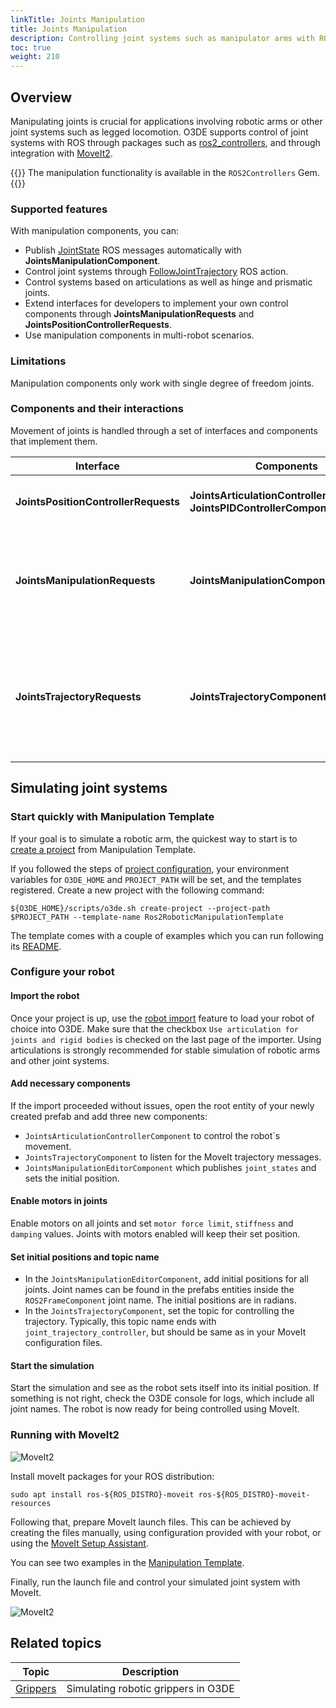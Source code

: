 ```yaml
---
linkTitle: Joints Manipulation 
title: Joints Manipulation
description: Controlling joint systems such as manipulator arms with ROS 2 Gem Open 3D Engine (O3DE).
toc: true
weight: 210
---
```


## Overview

Manipulating joints is crucial for applications involving robotic arms or other joint systems such as legged locomotion.
O3DE supports control of joint systems with ROS through packages such as [ros2_controllers](https://github.com/ros-controls/ros2_controllers),
and through integration with [MoveIt2](https://moveit.ros.org/).

{{<note>}}
The manipulation functionality is available in the `ROS2Controllers` Gem.
{{</note>}}

### Supported features

With manipulation components, you can:
- Publish [JointState](https://docs.ros2.org/latest/api/sensor_msgs/msg/JointState.html) ROS messages automatically with __JointsManipulationComponent__.
- Control joint systems through [FollowJointTrajectory](https://github.com/ros-controls/control_msgs/blob/humble/control_msgs/action/FollowJointTrajectory.action) ROS action.
- Control systems based on articulations as well as hinge and prismatic joints.
- Extend interfaces for developers to implement your own control components through __JointsManipulationRequests__ and __JointsPositionControllerRequests__.
- Use manipulation components in multi-robot scenarios.

### Limitations

Manipulation components only work with single degree of freedom joints.

### Components and their interactions

Movement of joints is handled through a set of interfaces and components that implement them.

| Interface                            | Components                                                                     | Role                                                                                            |
| ------------------------------------ | ------------------------------------------------------------------------------ | ----------------------------------------------------------------------------------------------- |
| __JointsPositionControllerRequests__ | __JointsArticulationControllerComponent__<br/>__JointsPIDControllerComponent__ | Move joints towards desired positions.                                                          |
| __JointsManipulationRequests__       | __JointsManipulationComponent__                                                | Hold and publish joints state information, relay commands to controllers.                       |
| __JointsTrajectoryRequests__         | __JointsTrajectoryComponent__                                                  | Host action server for trajectory commands, control trajectory through a sequence of positions. |

## Simulating joint systems

### Start quickly with Manipulation Template

If your goal is to simulate a robotic arm, the quickest way to start is to [create a project](/docs/welcome-guide/create/) from Manipulation Template.

If you followed the steps of [project configuration](project-configuration.md), your environment variables for `O3DE_HOME` and `PROJECT_PATH` will be set, and the templates registered.
Create a new project with the following command:

```shell
${O3DE_HOME}/scripts/o3de.sh create-project --project-path $PROJECT_PATH --template-name Ros2RoboticManipulationTemplate
```

The template comes with a couple of examples which you can run following its [README](https://github.com/o3de/o3de-extras/tree/development/Templates/Ros2RoboticManipulationTemplate).

### Configure your robot

#### Import the robot
Once your project is up, use the [robot import](importing-robot.md) feature to load your robot of choice into O3DE.
Make sure that the checkbox ```Use articulation for joints and rigid bodies``` is checked on the last page of the importer.
Using articulations is strongly recommended for stable simulation of robotic arms and other joint systems.

#### Add necessary components
If the import proceeded without issues, open the root entity of your newly created prefab and add three new components:
- `JointsArticulationControllerComponent` to control the robot`s movement.
- `JointsTrajectoryComponent` to listen for the MoveIt trajectory messages.
- `JointsManipulationEditorComponent` which publishes ```joint_states``` and sets the initial position.

#### Enable motors in joints

Enable motors on all joints and set ```motor force limit```, ```stiffness``` and ```damping``` values. Joints with motors enabled will keep their 
set position.

#### Set initial positions and topic name

- In the `JointsManipulationEditorComponent`, add initial positions for all joints.
Joint names can be found in the prefabs entities inside the `ROS2FrameComponent` joint name. The initial positions are in radians.  
- In the `JointsTrajectoryComponent`, set the topic for controlling the trajectory.
Typically, this topic name ends with ```joint_trajectory_controller```, but should be same as in your MoveIt configuration files.  

#### Start the simulation

Start the simulation and see as the robot sets itself into its initial position. If something is not right, check the O3DE console for logs, which include all joint names.
The robot is now ready for being controlled using MoveIt.

### Running with MoveIt2

![MoveIt2](/images/user-guide/interactivity/robotics/robotic_arm_moveIt.png)

Install moveIt packages for your ROS distribution:
```shell
sudo apt install ros-${ROS_DISTRO}-moveit ros-${ROS_DISTRO}-moveit-resources
```

Following that, prepare MoveIt launch files. This can be achieved by creating the files manually, using configuration provided with your robot,
or using the [MoveIt Setup Assistant](https://moveit.picknik.ai/main/doc/examples/setup_assistant/setup_assistant_tutorial.html).

You can see two examples in the [Manipulation Template](https://github.com/o3de/o3de-extras/tree/development/Templates/Ros2RoboticManipulationTemplate).

Finally, run the launch file and control your simulated joint system with MoveIt.

![MoveIt2](/images/user-guide/interactivity/robotics/rviz2_moveit.png)

## Related topics

| Topic                   | Description                         |
| ----------------------- | ----------------------------------- |
| [Grippers](grippers.md) | Simulating robotic grippers in O3DE |


